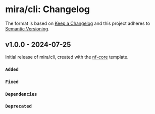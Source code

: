# mira/cli: Changelog

The format is based on [Keep a Changelog](https://keepachangelog.com/en/1.0.0/)
and this project adheres to [Semantic Versioning](https://semver.org/spec/v2.0.0.html).

## v1.0.0 - 2024-07-25

Initial release of mira/cli, created with the [nf-core](https://nf-co.re/) template.

### `Added`

### `Fixed`

### `Dependencies`

### `Deprecated`
